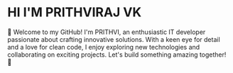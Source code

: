 # HI I'M PRITHVIRAJ VK

👋 Welcome to my GitHub! I'm PRITHVI, an enthusiastic IT developer passionate about crafting innovative solutions. With a keen eye for detail and a love for clean code, 
I enjoy exploring new technologies and collaborating on exciting projects. Let's build something amazing together! 🚀
